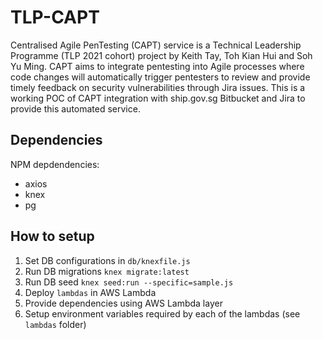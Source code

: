 # TLP-CAPT

Centralised Agile PenTesting (CAPT) service is a Technical Leadership Programme (TLP 2021 cohort) project by Keith Tay, Toh Kian Hui and Soh Yu Ming. CAPT aims to integrate pentesting into Agile processes where code changes will automatically trigger pentesters to review and provide timely feedback on security vulnerabilities through Jira issues. This is a working POC of CAPT integration with ship.gov.sg Bitbucket and Jira to provide this automated service.

## Dependencies
NPM depdendencies:
- axios
- knex
- pg

## How to setup
1. Set DB configurations in `db/knexfile.js`
1. Run DB migrations `knex migrate:latest`
1. Run DB seed `knex seed:run --specific=sample.js`
1. Deploy `lambdas` in AWS Lambda
1. Provide dependencies using AWS Lambda layer
1. Setup environment variables required by each of the lambdas (see `lambdas` folder)
